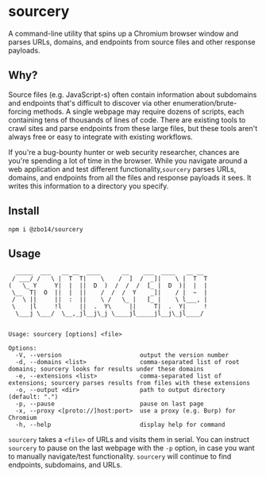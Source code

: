 # sourcery

A command-line utility that spins up a Chromium browser window and parses URLs, domains, and endpoints from source files and other response payloads.

## Why?

Source files (e.g. JavaScript-s) often contain information about subdomains and endpoints that's difficult to discover via other enumeration/brute-forcing methods. A single webpage may require dozens of scripts, each containing tens of thousands of lines of code. There are existing tools to crawl sites and parse endpoints from these large files, but these tools aren't always free or easy to integrate with existing workflows.

If you're a bug-bounty hunter or web security researcher, chances are you're spending a lot of time in the browser. While you navigate around a web application and test different functionality,`sourcery` parses URLs, domains, and endpoints from all the files and response payloads it sees. It writes this information to a directory you specify.

## Install

`npm i @zbo14/sourcery`

## Usage

```
  _____  ___   __ __  ____      __    ___  ____   __ __
 / ___/ /   \ |  T  T|    \    /  ]  /  _]|    \ |  T  T
(   \_ Y     Y|  |  ||  D  )  /  /  /  [_ |  D  )|  |  |
 \__  T|  O  ||  |  ||    /  /  /  Y    _]|    / |  ~  |
 /  \ ||     ||  :  ||    \ /   \_ |   [_ |    \ l___, |
 \    |l     !l     ||  .  Y\     ||     T|  .  Y|     !
  \___j \___/  \__,_jl__j\_j \____jl_____jl__j\_jl____/


Usage: sourcery [options] <file>

Options:
  -V, --version                      output the version number
  -d, --domains <list>               comma-separated list of root domains; sourcery looks for results under these domains
  -e, --extensions <list>            comma-separated list of extensions; sourcery parses results from files with these extensions
  -o, --output <dir>                 path to output directory (default: ".")
  -p, --pause                        pause on last page
  -x, --proxy <[proto://]host:port>  use a proxy (e.g. Burp) for Chromium
  -h, --help                         display help for command
```

`sourcery` takes a `<file>` of URLs and visits them in serial. You can instruct `sourcery` to pause on the last webpage with the `-p` option, in case you want to manually navigate/test functionality. `sourcery` will continue to find endpoints, subdomains, and URLs.
